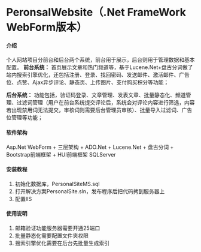 # PeronsalWebsite（.Net FrameWork WebForm版本）

#### 介绍
个人网站项目分前台和后台两个系统，前台用于展示，后台则用于管理数据和基本配置。
 **前台系统：** 首页展示文章和热门频道等，基于Lucene.Net+盘古分词做了站内搜索引擎优化，还包括注册、登录、找回密码、发送邮件、激活邮件、广告位、点赞、Ajax异步评论、静态页、上传图片、支付购买积分等功能；

 **后台系统：** 功能包括，验证码登录、文章管理、发表文章、批量静态化、频道管理、过滤词管理（用户在前台系统提交评论后，系统会对评论内容进行筛选，内容若出现禁用词无法提交，审核词则需要后台管理员审核）、批量导入过滤词、广告位管理等功能；

#### 软件架构
Asp.Net WebForm + 三层架构 + ADO.Net + Lucene.Net + 盘古分词 + Bootstrap前端框架 + HUI前端框架
SQLServer


#### 安装教程

1.  初始化数据库，PersonalSiteMS.sql
2.  打开解决方案PersonalSite.sln，发布程序后把代码拷到服务器上
3.  配置IIS

#### 使用说明

1.  邮箱验证功能服务器需要开通25端口
2.  批量静态化需要配置文件夹权限
3.  搜索引擎优化需要在后台先批量生成索引


